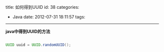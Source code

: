 title: 如何得到UUID
id: 38
categories:
  - Java
date: 2012-07-31 18:11:57
tags:
---

**java中得到UUID的方法**

```java

UUID uuid = UUID.randomUUID();

```
